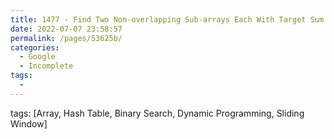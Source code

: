 ```yaml
---
title: 1477 - Find Two Non-overlapping Sub-arrays Each With Target Sum - Medium
date: 2022-07-07 23:58:57
permalink: /pages/53625b/
categories:
  - Google
  - Incomplete
tags:
  - 
---
```

tags: [Array, Hash Table, Binary Search, Dynamic Programming, Sliding Window]